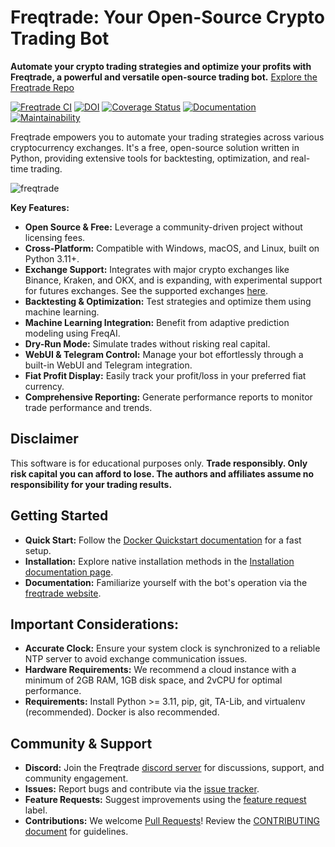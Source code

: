 # Freqtrade: Your Open-Source Crypto Trading Bot

**Automate your crypto trading strategies and optimize your profits with Freqtrade, a powerful and versatile open-source trading bot.**  [Explore the Freqtrade Repo](https://github.com/freqtrade/freqtrade)

[![Freqtrade CI](https://github.com/freqtrade/freqtrade/actions/workflows/ci.yml/badge.svg?branch=develop)](https://github.com/freqtrade/freqtrade/actions/)
[![DOI](https://joss.theoj.org/papers/10.21105/joss.04864/status.svg)](https://doi.org/10.21105/joss.04864)
[![Coverage Status](https://coveralls.io/repos/github/freqtrade/freqtrade/badge.svg?branch=develop&service=github)](https://coveralls.io/github/freqtrade/freqtrade?branch=develop)
[![Documentation](https://readthedocs.org/projects/freqtrade/badge/)](https://www.freqtrade.io)
[![Maintainability](https://api.codeclimate.com/v1/badges/5737e6d668200b7518ff/maintainability)](https://codeclimate.com/github/freqtrade/freqtrade/maintainability)

Freqtrade empowers you to automate your trading strategies across various cryptocurrency exchanges. It's a free, open-source solution written in Python, providing extensive tools for backtesting, optimization, and real-time trading.

![freqtrade](https://raw.githubusercontent.com/freqtrade/freqtrade/develop/docs/assets/freqtrade-screenshot.png)

**Key Features:**

*   **Open Source & Free:** Leverage a community-driven project without licensing fees.
*   **Cross-Platform:** Compatible with Windows, macOS, and Linux, built on Python 3.11+.
*   **Exchange Support:**  Integrates with major crypto exchanges like Binance, Kraken, and OKX, and is expanding, with experimental support for futures exchanges. See the supported exchanges [here](docs/exchanges.md).
*   **Backtesting & Optimization:**  Test strategies and optimize them using machine learning.
*   **Machine Learning Integration:** Benefit from adaptive prediction modeling using FreqAI.
*   **Dry-Run Mode:** Simulate trades without risking real capital.
*   **WebUI & Telegram Control:** Manage your bot effortlessly through a built-in WebUI and Telegram integration.
*   **Fiat Profit Display:** Easily track your profit/loss in your preferred fiat currency.
*   **Comprehensive Reporting:** Generate performance reports to monitor trade performance and trends.

## Disclaimer

This software is for educational purposes only.  **Trade responsibly. Only risk capital you can afford to lose.  The authors and affiliates assume no responsibility for your trading results.**

## Getting Started

*   **Quick Start:**  Follow the [Docker Quickstart documentation](https://www.freqtrade.io/en/stable/docker_quickstart/) for a fast setup.
*   **Installation:** Explore native installation methods in the [Installation documentation page](https://www.freqtrade.io/en/stable/installation/).
*   **Documentation:** Familiarize yourself with the bot's operation via the [freqtrade website](https://www.freqtrade.io).

## Important Considerations:

*   **Accurate Clock:** Ensure your system clock is synchronized to a reliable NTP server to avoid exchange communication issues.
*   **Hardware Requirements:** We recommend a cloud instance with a minimum of 2GB RAM, 1GB disk space, and 2vCPU for optimal performance.
*   **Requirements:** Install Python >= 3.11, pip, git, TA-Lib, and virtualenv (recommended). Docker is also recommended.

## Community & Support

*   **Discord:** Join the Freqtrade [discord server](https://discord.gg/p7nuUNVfP7) for discussions, support, and community engagement.
*   **Issues:** Report bugs and contribute via the [issue tracker](https://github.com/freqtrade/freqtrade/issues?q=is%3Aissue).
*   **Feature Requests:**  Suggest improvements using the [feature request](https://github.com/freqtrade/freqtrade/labels/enhancement) label.
*   **Contributions:**  We welcome [Pull Requests](https://github.com/freqtrade/freqtrade/pulls)! Review the [CONTRIBUTING document](https://github.com/freqtrade/freqtrade/blob/develop/CONTRIBUTING.md) for guidelines.